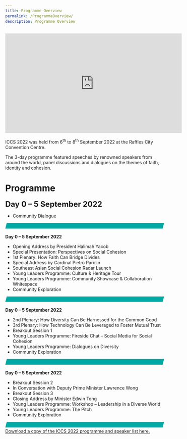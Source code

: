 ```yaml
---
title: Programme Overview
permalink: /ProgrammeOverview/
description: Programme Overview
---
```

<div class="bp-youtube">

<iframe width="560" height="315" src="https://www.youtube.com/embed/videoseries?list=PLRqzRThA80niAOXt-lM3UoLYatW93ZXmg" title="YouTube video player" frameborder="0" allow="accelerometer; autoplay; clipboard-write; encrypted-media; gyroscope; picture-in-picture" allowfullscreen></iframe>

</div>

ICCS 2022 was held from 6<sup>th</sup> to 8<sup>th</sup> September 2022 at the Raffles City Convention Centre.  

The 3-day programme featured speeches by renowned speakers from around the world, panel discussions and dialogues on the themes of faith, identity and cohesion.

# Programme
**<font size="+2">Day 0 – 5 September 2022</font>**
* Community Dialogue

![](/images/ICCS%20teal%20line.png)

**Day 0 – 5 September 2022**
* Opening Address by President Halimah Yacob
* Special Presentation: Perspectives on Social Cohesion
* 1st Plenary: How Faith Can Bridge Divides
* Special Address by Cardinal Pietro Parolin
* Southeast Asian Social Cohesion Radar Launch
* Young Leaders Programme: Culture & Heritage Tour
* Young Leaders Programme: Community Showcase & Collaboration Whitespace
* Community Exploration

![](/images/ICCS%20teal%20line.png)

**Day 0 – 5 September 2022**
* 2nd Plenary: How Diversity Can Be Harnessed for the Common Good
* 3rd Plenary: How Technology Can Be Leveraged to Foster Mutual Trust
* Breakout Session 1
* Young Leaders Programme: Fireside Chat – Social Media for Social Cohesion
* Young Leaders Programme: Dialogues on Diversity
* Community Exploration

![](/images/ICCS%20teal%20line.png)

**Day 0 – 5 September 2022**
* Breakout Session 2
* In Conversation with Deputy Prime Minister Lawrence Wong
* Breakout Session 3
* Closing Address by Minister Edwin Tong
* Young Leaders Programme: Workshop – Leadership in a Diverse World
* Young Leaders Programme: The Pitch
* Community Exploration

![](/images/ICCS%20teal%20line.png)
[Download a copy of the ICCS 2022 programme and speaker list here.](/files/ICCS%202022%20Programme%20and%20Speakers_as%20at%207%20Sep%202022.pdf)